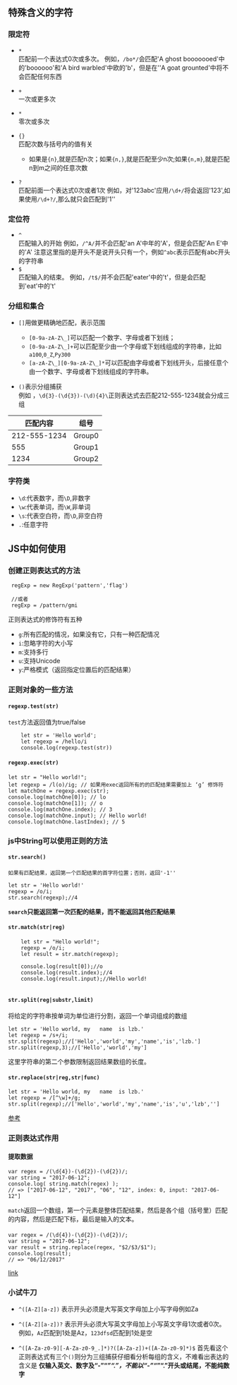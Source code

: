 
## 特殊含义的字符
### 限定符
- `*`</br>
匹配前一个表达式0次或多次。
例如，`/bo*/`会匹配'A ghost booooooed'中的'boooooo'和'A bird warbled'中欧的'b'，但是在''A goat grounted'中将不会匹配任何东西

- `+`</br>
一次或更多次
- `*`</br>
零次或多次

- `{}`</br>
匹配次数与括号内的值有关
    - 如果是`{n}`,就是匹配n次；如果`{n,}`,就是匹配至少n次;如果`{n,m}`,就是匹配n到m之间的任意次数


- `?`</br>
匹配前面一个表达式0次或者1次
例如，对'123abc'应用`/\d+/`将会返回'123',如果使用`/\d+?/`,那么就只会匹配到'1''

### 定位符
- `^`</br>
匹配输入的开始
例如，`/^A/`并不会匹配'an A'中年的'A'，但是会匹配'An E'中的'A'
注意这里指的是开头不是说开头只有一个，例如`^abc`表示匹配有abc开头的字符串
- `$`</br>
匹配输入的结束。
例如，`/t$/`并不会匹配'eater'中的't'，但是会匹配到'eat'中的't'

### 分组和集合
-  `[]`用做更精确地匹配，表示范围
    - `[0-9a-zA-Z\_]`可以匹配一个数字、字母或者下划线；
    - `[0-9a-zA-Z\_]+`可以匹配至少由一个字母或下划线组成的字符串，比如`a100`,`0_Z`,`Py300`
     - `[a-zA-Z\_][0-9a-zA-Z\_]*`可以匹配由字母或者下划线开头，后接任意个由一个数字、字母或者下划线组成的字符串。


- `()`表示分组捕获</br>
例如 ，`\d{3}-(\d{3})-(\d){4}\`正则表达式去匹配212-555-1234就会分成三组

匹配内容 | 组号
---- | ----
212-555-1234 | Group0
555 | Group1
1234 | Group2

### 字符类
- `\d`:代表数字，而`\D`,非数字
- `\w`:代表单词，而`\W`,非单词
- `\s`:代表空白符，而`\D`,非空白符
- `.`:任意字符

## JS中如何使用
### 创建正则表达式的方法
```
 regExp = new RegExp('pattern','flag')
 
 //或者
 regExp = /pattern/gmi
```

正则表达式的修饰符有五种
- `g`:所有匹配的情况，如果没有它，只有一种匹配情况
- `i`:忽略字符的大小写
- `m`:支持多行
- `u`:支持Unicode
- `y`:严格模式（返回指定位置后的匹配结果）

### 正则对象的一些方法
#### `regexp.test(str)`
`test`方法返回值为true/false
```
    let str = 'Hello world';
    let regexp = /hello/i
    console.log(regexp.test(str))
```

#### `regexp.exec(str)`
```
let str = "Hello world!";
let regexp = /l(o)/ig; // 如果用exec返回所有的的匹配结果需要加上 ‘g’ 修饰符
let matchOne = regexp.exec(str);
console.log(matchOne[0]); // lo
console.log(matchOne[1]); // o
console.log(matchOne.index); // 3
console.log(matchOne.input); // Hello world!
console.log(matchOne.lastIndex); // 5
```
### js中String可以使用正则的方法
#### `str.search()`
```
如果有匹配结果，返回第一个匹配结果的首字符位置；否则，返回'-1''

let str = 'Hello world!'
regexp = /o/i;
str.search(regexp);//4
```
**`search`只能返回第一次匹配的结果，而不能返回其他匹配结果**

#### `str.match(str|reg)`
```
    let str = "Hello world!";
    regexp = /o/i;
    let result = str.match(regexp);
    
    console.log(result[0]);//o
    console.log(result.index);//4
    console.log(result.input);//Hello world!
    
```

#### `str.split(reg|substr,limit)`
将给定的字符串按单词为单位进行分割，返回一个单词组成的数组

```
let str = 'Hello world, my   name  is lzb.'
let regexp = /s+/i;
str.split(regexp);//['Hello','world','my','name','is','lzb.']
str.split(regexp,3);//['Hello','world','my']
```
这里字符串的第二个参数限制返回结果数组的长度。

#### `str.replace(str|reg,str|func)`
```
let str = 'Hello world, my   name  is lzb.'
let regexp = /[^\w]+/g;
str.split(regexp);//['Hello','world','my','name','is','u','lzb','']
```

[参考](https://juejin.im/post/5a53bc3d6fb9a01caf3744e3)

### 正则表达式作用
#### 提取数据
```
var regex = /(\d{4})-(\d{2})-(\d{2})/;
var string = "2017-06-12";
console.log( string.match(regex) ); 
// => ["2017-06-12", "2017", "06", "12", index: 0, input: "2017-06-12"]
```
`match`返回一个数组，第一个元素是整体匹配结果，然后是各个组（括号里）匹配的内容，然后是匹配下标，最后是输入的文本。

#### 
```
var regex = /(\d{4})-(\d{2})-(\d{2})/;
var string = "2017-06-12";
var result = string.replace(regex, "$2/$3/$1");
console.log(result); 
// => "06/12/2017"

```

[link](https://juejin.im/post/5965943ff265da6c30653879#heading-9)
### 小试牛刀

- `^([A-Z][a-z])`
表示开头必须是大写英文字母加上小写字母例如Za

- `^([A-Z][a-z])?`
表示开头必须大写英文字母加上小写英文字母1次或者0次。例如，`Az`匹配到1处是Az，`123dfsd`匹配到1处是空


- `^([A-Za-z0-9][-A-Za-z0-9_.]*)?([A-Za-z])+([A-Za-z0-9]*)$`
 首先看这个正则表达式有三个`()`则分为三组捕获仔细看分析每组的含义，不难看出表达的含义是
**仅输入英文、数字及“-”“_”“.”，不能以“-”“_”“.”开头或结尾，不能纯数字**